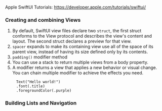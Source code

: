 Apple SwiftUI Tutorials: https://developer.apple.com/tutorials/swiftui/

### Creating and combining Views
1. By default, SwiftUI view files declare two `struct`, the first struct conforms to the View protocol and describes the view's content and layout. The second struct declares a preview for that view.
2. `spacer` expands to make its containing view use all of the space of its parent view, instead of having its size defined only by its contents.
3. `padding()` modifier method 
4. You can use a stack to return multiple views from a body property.
5. A modifier returns a view that applies a new behavior or visual change. You can chain multiple modifier to achieve the effects you need.
```
     Text("Hello world!")
     .font(.title)
     .foregroundColor(.purple)
```

### Building Lists and Navigation

